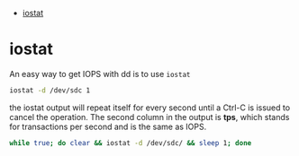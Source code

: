 <!--ts-->
   * [iostat](#iostat)

<!-- Added by: gil_diy, at: Sun 02 Oct 2022 09:18:56 IDT -->

<!--te-->

# iostat

An easy way to get IOPS with dd is to use `iostat` 

```bash
iostat -d /dev/sdc 1
```

the iostat output will repeat itself for every second until a Ctrl-C is issued to cancel the operation.
The second column in the output is **tps**, which stands for transactions per second and is the same as IOPS.

```bash
while true; do clear && iostat -d /dev/sdc/ && sleep 1; done
```